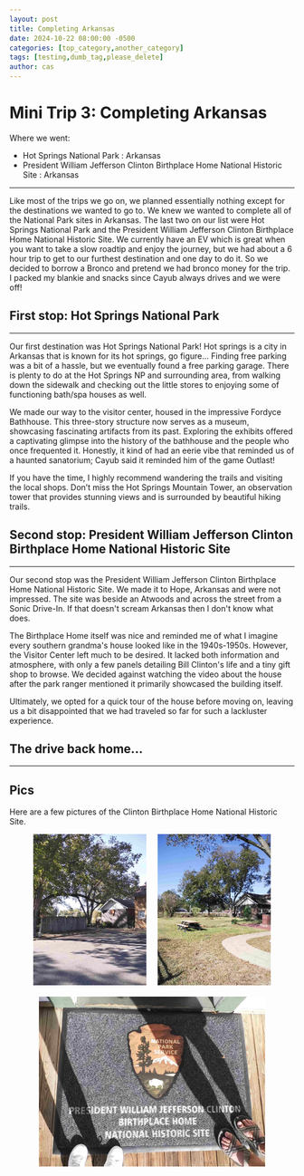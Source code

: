 ```yaml
---
layout: post
title: Completing Arkansas
date: 2024-10-22 08:00:00 -0500
categories: [top_category,another_category]
tags: [testing,dumb_tag,please_delete]
author: cas
---
```


# Mini Trip 3: Completing Arkansas

Where we went:
- Hot Springs National Park : Arkansas
- President William Jefferson Clinton Birthplace Home National Historic Site : Arkansas


---
Like most of the trips we go on, we planned essentially nothing except for the destinations we wanted to go to. We knew we wanted to complete all of the National Park sites in Arkansas. The last two on our list were Hot Springs National Park and the President William Jefferson Clinton Birthplace Home National Historic Site. We currently have an EV which is great when you want to take a slow roadtip and enjoy the journey, but we had about a 6 hour trip to get to our furthest destination and one day to do it. So we decided to borrow a Bronco and pretend we had bronco money for the trip. I packed my blankie and snacks since Cayub always drives and we were off! 

## First stop: Hot Springs National Park
---
Our first destination was Hot Springs National Park! Hot springs is a city in Arkansas that is known for its hot springs, go figure... Finding free parking was a bit of a hassle, but we eventually found a free parking garage. There is plenty to do at the Hot Springs NP and surrounding area, from walking down the sidewalk and checking out the little stores to enjoying some of functioning bath/spa houses as well.

We made our way to the visitor center, housed in the impressive Fordyce Bathhouse. This three-story structure now serves as a museum, showcasing fascinating artifacts from its past. Exploring the exhibits offered a captivating glimpse into the history of the bathhouse and the people who once frequented it. Honestly, it kind of had an eerie vibe that reminded us of a haunted sanatorium; Cayub said it reminded him of the game Outlast!

If you have the time, I highly recommend wandering the trails and visiting the local shops. Don’t miss the Hot Springs Mountain Tower, an observation tower that provides stunning views and is surrounded by beautiful hiking trails.

## Second stop: President William Jefferson Clinton Birthplace Home National Historic Site
---
Our second stop was the President William Jefferson Clinton Birthplace Home National Historic Site. We made it to Hope, Arkansas and were not impressed. The site was beside an Atwoods and across the street from a Sonic Drive-In. If that doesn't scream Arkansas then I don't know what does.

The Birthplace Home itself was nice and reminded me of what I imagine every southern grandma's house looked like in the 1940s-1950s. However, the Visitor Center left much to be desired. It lacked both information and atmosphere, with only a few panels detailing Bill Clinton's life and a tiny gift shop to browse. We decided against watching the video about the house after the park ranger mentioned it primarily showcased the building itself.

Ultimately, we opted for a quick tour of the house before moving on, leaving us a bit disappointed that we had traveled so far for such a lackluster experience.

## The drive back home...
---


## Pics
Here are a few pictures of the Clinton Birthplace Home National Historic Site.
<div style="display: flex; justify-content: center; align-items: center; flex-wrap: wrap; gap: 20px;">
    <div style="display: flex; justify-content: center; gap: 20px;">
        <img src="../assets/images/clinton_NHS_entrance.JPG" alt="Entrance to the Clinton Birthplace Home National Historic Site" width="200px" />
        <img src="../assets/images/clinton_NHS_picnic_table.JPG" alt="Picnic table at the Clinton Birthplace Home" width="200px" />
    </div>
    <img src="../assets/images/clinton_NHS_feet.JPG" alt="us photo at Clinton Birthplace Home" width="400px" />
</div>
